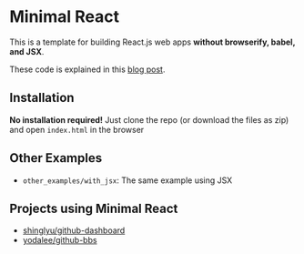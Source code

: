 Minimal React
=============
This is a template for building React.js web apps **without browserify, babel, and JSX**.

These code is explained in this [blog post][post]. 

## Installation

**No installation required!** Just clone the repo (or download the files as zip) and open `index.html` in the browser

## Other Examples
* `other_examples/with_jsx`: The same example using JSX 

## Projects using Minimal React
* [shinglyu/github-dashboard](https://shinglyu.github.io/github-dashboard/)
* [yodalee/github-bbs](https://yodalee.github.io/github-bbs.html)

[post]: https://shinglyu.github.io/web/2018/02/08/minimal-react-js-without-a-build-step-updated.html

